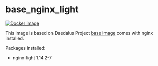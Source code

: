 # base_nginx_light

[![Docker image](https://img.shields.io/badge/docker-latest-blue.svg)](https://hub.docker.com/r/daedalusproject/base_nginx_light)

This image is based on Daedalus Project [base image](/base) comes with nginx installed.

Packages installed:

 * nginx-light 1.14.2-7
